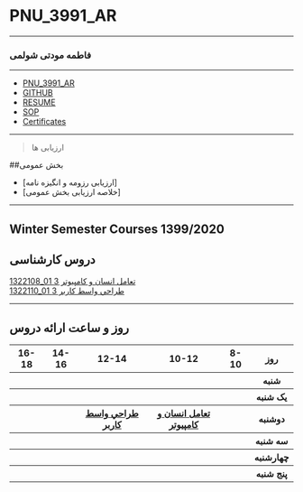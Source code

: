 # PNU_3991_AR
---------
### فاطمه مودتی شولمی
 
---
- [PNU_3991_AR](https://github.com/fatemehmaveddati/PNU_3991_AR)
- [GITHUB](https://github.com/fatemehmaveddati/)
- [RESUME](https://fatemehmaveddati.github.io/)
- [SOP](https://fatemehmaveddati.github.io/SOP/)
- [Certificates](https://fatemehmaveddati.github.io/certificates/)


-----------------
>ارزیابی ها

##بخش عمومی

- [ارزیابی رزومه و انگیزه نامه]
- [خلاصه ارزیابی بخش عمومی]

-----------------

## Winter Semester Courses 1399/2020

## دروس کارشناسی

[1322108_01 تعامل انسان و كامپيوتر 3](https://github.com/fatemehmaveddati/PNU_3991_AR/tree/main/HumanComputerIntraction)
<br>
[1322110_01 طراحي واسط كاربر 3](https://github.com/fatemehmaveddati/PNU_3991_AR/tree/main/UserInterfaceDesign)

--------------
## روز و ساعت ارائه دروس

<table style="width:100%">
  <tr>
    <th >16-18</th>
    <th >14-16</th>
    <th >12-14</th>
    <th>10-12</th>
    <th>8-10</th>
    <th>روز</th>
  </tr>
  <tr>
    <th ></th>
    <th ></th>
    <th ></th>
    <th></th>
    <th></th>
    <th>شنبه</th>
  </tr>
   <tr>
    <th ></th>
    <th ></th>
    <th></th>
    <th></th>
    <th ></th>
    <th>یک شنبه</th>
  </tr>
   <tr>
    <th ></th>
    <th ></th>
    <th ><a  href="https://github.com/AliRazavi-edu/PNU_3991/tree/master/_MSc/SoftwareArchitecture">طراحي واسط كاربر</a></th>
    <th><a  href="https://github.com/AliRazavi-edu/PNU_3991/tree/master/_MSc/SoftwareDevelopmentMethodologies">تعامل انسان و كامپيوتر</a></th>
    <th ></th>   
    <th>دوشنبه</th>
  </tr>
   <tr>
    <th ></th>
    <th ></th>
    <th></th>
    <th></th>
    <th ></th>
    <th>سه شنبه</th>
  </tr>
   <tr>
    <th ></th>
    <th ></th>
    <th></th>
    <th></th>
     <th ></th>
    <th>چهارشنبه</th>
  </tr>
   <tr>
    <th ></th>
     <th ></th>
     <th ></th>
     <th></th>
    <th></th>
    <th>پنج شنبه</th>
  </tr>
</table>
